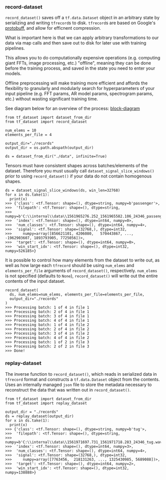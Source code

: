 
### record-dataset
`record_dataset()` saves off a `tf.data.Dataset` object in an arbitrary state by serializing and writing `tfrecord`s to disk.  `tfrecord`s are based on Google's [protobuff](https://developers.google.com/protocol-buffers/docs/overview), and allow for efficnent compression.

What is important here is that we can apply arbitrary transformations to our data via map calls and then save out to disk for later use with training pipelines.

This allows you to do computationally expensive operations (e.g. computing giant FFTs, image processing, etc.) "offline", meaning they can be done before the training process, and saved in the state you need to enter your models.

Offline preprocessing will make training more efficient and affords the flexibility to granularly and modularly search for hyperparameters of your input pipeline (e.g. FFT params, AR model params, spectrogram params, etc.) without wasting significant training time.

See diagram below for an overview of the process:
[block-diagram](assets/block-diagram.png)

```{python}
from tf_dataset import dataset_from_dir
from tf_dataset import record_dataset

num_elems = 10
elements_per_file = 4

output_dir="./records"
output_dir = os.path.abspath(output_dir)

ds = dataset_from_dir("./data", infinite=True)
```
Tensors must have consistent shapes across batches/elements of the dataset. Therefore you must usually call `dataset_signal_slice_windows()` prior to using `record_dataset()` if your data do not contain homogenous shapes.

```{python}
ds = dataset_signal_slice_windows(ds, win_len=32768)
for x in ds.take(1):
  print(x)
>>> {'class': <tf.Tensor: shape=(), dtype=string, numpy=b'passenger'>,
>>>  'filepath': <tf.Tensor: shape=(), dtype=string,
>>>     numpy=b'C:\\internal\\data\\1561965276.252_1561965582.106_24346_passenger.wav'>,
>>>  'index': <tf.Tensor: shape=(), dtype=int64, numpy=0>,
>>>  'num_classes': <tf.Tensor: shape=(), dtype=int64, numpy=4>,
>>>  'signal': <tf.Tensor: shape=(32768,), dtype=int32,
>>>     numpy=array([856621101, 4206080,   570443867, ..., -1962903607, 1893793905, 7725056])>,
>>>  'target': <tf.Tensor: shape=(), dtype=int64, numpy=0>,
>>>  'win_start_idx': <tf.Tensor: shape=(), dtype=int32, numpy=526185>}

```

It is possible to control how many elements from the dataset to write out, as well as how large each `tfrecord` should be using `num_elems` and `elements_per_file` arguments of `record_dataset()`, respectively.  `num_elems` is not specified (defaults to `None`), `record_dataset()` will write out the entire contents of the input dataset.
```{python}
record_dataset(
  ds, num_elems=num_elems, elements_per_file=elements_per_file,
  output_dir="./records"
)
>>> Processing batch: 1 of 4 in file 1
>>> Processing batch: 2 of 4 in file 1
>>> Processing batch: 3 of 4 in file 1
>>> Processing batch: 4 of 4 in file 1
>>> Processing batch: 1 of 4 in file 2
>>> Processing batch: 2 of 4 in file 2
>>> Processing batch: 3 of 4 in file 2
>>> Processing batch: 4 of 4 in file 2
>>> Processing batch: 1 of 2 in file 3
>>> Processing batch: 2 of 2 in file 3
>>> Done!
```

### replay-dataset
The inverse function to `record_dataset()`, which reads in serialized data in `tfrecord` format and constructs a `tf.data.Dataset` object from the contents.  Uses an internally managed `json` file to store the metadata necessary to reconstruct the data that was written out in `record_dataset()`.
```{python}
from tf_dataset import dataset_from_dir
from tf_dataset import replay_dataset

output_dir = "./records"
ds = replay_dataset(output_dir)
for x in ds.take(1):
  print(x)
>>> {'class': <tf.Tensor: shape=(), dtype=string, numpy=b'tug'>,
>>>  'filepath': <tf.Tensor: shape=(), dtype=string,
>>>     numpy=b'C:\\internal\\data\\1561971697.731_1561971718.283_24346_tug.wav'>,
>>>  'index': <tf.Tensor: shape=(), dtype=int64, numpy=3>,
>>>  'num_classes': <tf.Tensor: shape=(), dtype=int64, numpy=4>,
>>>  'signal': <tf.Tensor: shape=(32768,), dtype=int32,
>>>     numpy=array([7763456,  218131263, ..., 1325430985, 5689088])>,
>>>  'target': <tf.Tensor: shape=(), dtype=int64, numpy=2>,
>>>  'win_start_idx': <tf.Tensor: shape=(), dtype=int32, numpy=138888>}
```
